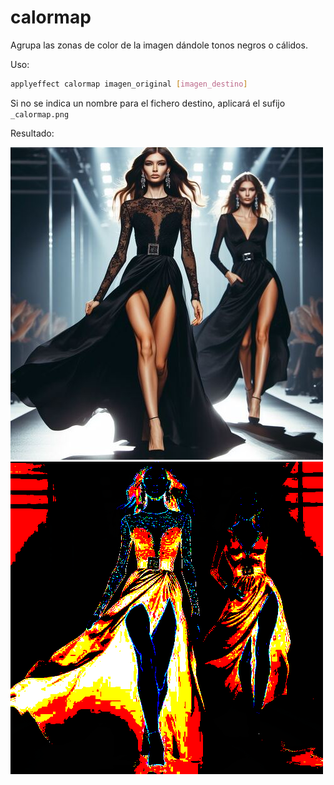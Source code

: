 # calormap

Agrupa las zonas de color de la imagen dándole tonos negros o cálidos.

Uso:

``` sh
applyeffect calormap imagen_original [imagen_destino]
```

Si no se indica un nombre para el fichero destino, aplicará el sufijo `_calormap.png`

Resultado:

![imagen original](../../images/image.jpg)
![boxfitting](../../images/image_calormap.png)
